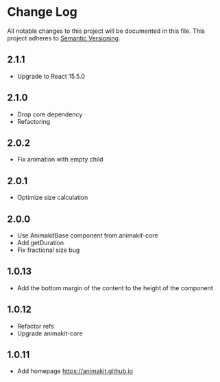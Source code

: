 # Change Log
All notable changes to this project will be documented in this file.
This project adheres to [Semantic Versioning](http://semver.org/).

## 2.1.1
* Upgrade to React 15.5.0

## 2.1.0
* Drop core dependency
* Refactoring

## 2.0.2
* Fix animation with empty child

## 2.0.1
* Optimize size calculation

## 2.0.0
* Use AnimakitBase component from animakit-core
* Add getDuration
* Fix fractional size bug

## 1.0.13
* Add the bottom margin of the content to the height of the component

## 1.0.12
* Refactor refs
* Upgrade animakit-core

## 1.0.11
* Add homepage https://animakit.github.io
